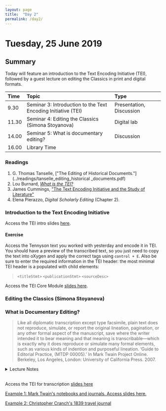 ```yaml
---
layout: page
title:  "Day 2"
permalink: /day2/
---
```


# Tuesday, 25 June 2019

## Summary

Today will feature an introduction to the Text Encoding Initiative (TEI), followed by a guest lecture on editing the Classics in print and digital formats.

Time     | Topic                               | Type                    |
:--------| :---------------------------------- |:------------------------|
9.30 | Seminar 3: Introduction to the Text Encoding Initiative (TEI) | Presentation, Discussion |
11.30 | Seminar 4: Editing the Classics (Simona Stoyanova) |  Digital lab             |
14.00 | Seminar 5: What is documentary editing? | Discussion |
16.00 | Library Time |

### Readings

1. G. Thomas Tanselle, ["The Editing of Historical Documents."](../readings/tanselle_editing_historical _documents.pdf)
2. Lou Burnard, [*What is the TEI?*](https://books.openedition.org/oep/426)
3. James Cummings, ["The Text Encoding Initiative and the Study of Literature"](http://www.digitalhumanities.org/companion/view?docId=blackwell/9781405148641/9781405148641.xml&chunk.id=ss1-6-6&toc.depth=1&toc.id=ss1-6-6&brand=9781405148641_brand)
4. Elena Pierazzo, *Digital Scholarly Editing* (Chapter 2).


### Introduction to the Text Encoding Initiative

Access the TEI intro slides [here](../tei-intro.html).

#### Exercise

Access the Tennyson text you worked with yesterday and encode it in TEI. You should have a preview of the transcribed text, so you just need to copy the text into oXygen and apply the correct tags using `control + E`. Also be sure to enter the required information in the TEI header: the most minimal TEI header is a <fileDesc> populated with child elements:
>`<titleStmt>`
`<publicationStmt>`
`<sourceDesc>`

Access the TEI Core Module [slides here](../TEI-core-module.pdf).

### Editing the Classics (Simona Stoyanova)

### What is Documentary Editing?

> Like all diplomatic transcription except type facsimile, plain text does not reproduce, simulate, or report the original lineation, pagination, or any other formal aspect of the manuscript, save where the writer intended it to bear meaning and that meaning is transcribable—which is exactly why it does reproduce or simulate many formal elements, such as various kinds of indention and purposeful lineation.
‘Guide to Editorial Practice, (MTDP 00005).’ In Mark Twain Project Online. Berkeley, Los Angeles, London: University of California Press. 2007.

<details><summary>Lecture Notes</summary>
<ul>
<li><p>To make a long article short: transcribe as much as possible in a documentary edition.</p></li>

<li><p>The old divide between literary and historical editing. Historical: more about annotation (contextual commentary). Literary: more about textual variants.</p></li>

<li><p>Naive view: literary editing produces eclectic texts, historical editors produce "faithful" texts.</p></li>

<li><p>Literalness and exactness and critical. Faithfulness?</p></li>

<li><p>Modernisation, regularisation, standardisation. What is lost by the editor imposing regularity and spelling changes on a historical or private document.</p></li>

<li><p>Have a look at this [letter from Mark Twain](http://www.marktwainproject.org/xtf/view?docId=letters/UCCL00286.xml;query=proof;searchAll=;sectionType1=;sectionType2=;sectionType3=;sectionType4=;sectionType5=;style=letter;brand=mtp#1).</p></li>

<li><p>Felicity to the document or to the reader?</p></li>

<li><p><strong>Type facsimile:</strong> either a photographic reproduction or near approximation of every physical feature of a document, including line breaks and non-verbal features.</p></li>

<li><p><strong>Diplomatic:</strong> "A proof-reader who persists in making two words <sup>(& sometimes even compound words)</sup> of “anywhere” and “everything;” & who spells villainy “villiany” & “liquifies” &c, &c, is <strike>not three removes from an idiot.— </strike> <sup>infernally unreliable—</sup> & so I don’t like to trust your man.";</p>
<p><strong>Semi-diplomatic:</strong> "A proof-reader who persists in making two words (& sometimes even compound words) of “anywhere” and “everything;” & who spells villainy “villiany” & “liquifies” &c, &c is <strike>not three removes from an idiot.— </strike> infernally unreliable—& so I don’t like to trust your man.";</p>
<p><strong>Clear text:</strong> "A proof-reader who persists in making two words (and sometimes even compound words) of “anywhere” and “everything;” and who spells villainy “villiany” and “liquifies” etc, etc, is infernally unreliable–and so I don’t like to trust your man.".</p></li>

<li><p>Yet another option, which is one of the most pragmatic, is <strong>plain text</strong>, which was conceived by the editors of the Mark Twain Project's letters edition:
'when the documents originally sent are intact and available, we transcribe them as fully and precisely as is compatible with a highly inclusive critical text—not a literal or all-inclusive one, but a typographical transcription that is optimally legible and, at the same time, maximally faithful to the text that Clemens himself transmitted.1 Original documents are therefore emended (changed) as little as possible, which means only in order to alter, simplify, or omit what would otherwise threaten to make the transcription unreadable, or less than fully intelligible in its own right. When, however, the original documents are lost or unavailable, we necessarily rely on the most authoritative available copy of them. Since copies by their nature contain errors, nonoriginal documents are emended as much as necessary, partly for the reasons we emend originals, but chiefly to restore the text of the lost original, insofar as the evidence permits.'</p></li>

<li><p>In a sense this is similar to semi-diplomatic approach, but it is more faithful to the document.</p></li>

<li><p>Yet: one cannot transcribe everything. As soon as transcription happens, an element of contingency comes into the text. It is still a representation.</p></li>
</ul>
</details>
<br />

Access the TEI for transcription [slides here](../TEI-documentary-transcription.pdf)

[Example 1: Mark Twain's notebooks and journals. Access slides here.](https://christopherohge.com/mark-twain-journals.pdf)

[Example 2: Christopher Cranch's 1839 travel journal](http://scholarlyediting.org/2014/editions/cranchjournal.html)
